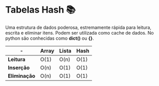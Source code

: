 # Tabelas Hash :books:

Uma estrutura de dados poderosa, estremamente rápida para leitura, escrita e eliminar itens. Podem ser utilizada como cache de dados. No python são conhecidas como **dict()** ou **{}**.

| - | Array | Lista | Hash |
| ----- | ----- | ----- | ----- |
| **Leitura** | O(1) | O(n) | O(1) |
| **Inserção** | O(n) | O(1) | O(1) |
| **Eliminação** | O(n) | O(1) | O(1) |